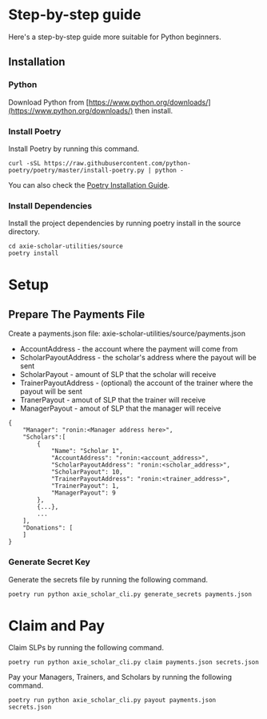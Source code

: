 # Step-by-step guide
Here's a step-by-step guide more suitable for Python beginners.

## Installation
### Python
Download Python from [https://www.python.org/downloads/](https://www.python.org/downloads/) then install.

### Install Poetry
Install Poetry by running this command.

    curl -sSL https://raw.githubusercontent.com/python-poetry/poetry/master/install-poetry.py | python -

You can also check the [Poetry Installation Guide](https://python-poetry.org/docs/#installation).

### Install Dependencies
Install the project dependencies by running poetry install in the source
directory.

    cd axie-scholar-utilities/source
    poetry install

# Setup
## Prepare The Payments File

Create a payments.json file: axie-scholar-utilities/source/payments.json

* AccountAddress - the account where the payment will come from
* ScholarPayoutAddress - the scholar's address where the payout will be sent
* ScholarPayout - amount of SLP that the scholar will receive
* TrainerPayoutAddress - (optional) the account of the trainer where the payout will be sent
* TranerPayout - amout of SLP that the trainer will receive
* ManagerPayout - amout of SLP that the manager will receive

```
{
    "Manager": "ronin:<Manager address here>",
    "Scholars":[
        {
            "Name": "Scholar 1",
            "AccountAddress": "ronin:<account_address>",
            "ScholarPayoutAddress": "ronin:<scholar_address>",
            "ScholarPayout": 10,
            "TrainerPayoutAddress": "ronin:<trainer_address>",
            "TrainerPayout": 1,
            "ManagerPayout": 9
        },
        {...},
        ...
    ],
    "Donations": [
    ]
}
```

### Generate Secret Key
Generate the secrets file by running the following command.

    poetry run python axie_scholar_cli.py generate_secrets payments.json

# Claim and Pay

Claim SLPs by running the following command.

    poetry run python axie_scholar_cli.py claim payments.json secrets.json

Pay your Managers, Trainers, and Scholars by running the following command.

    poetry run python axie_scholar_cli.py payout payments.json secrets.json